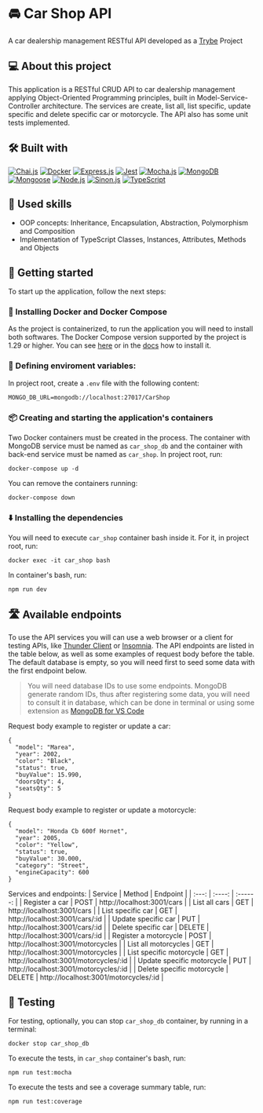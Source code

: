 # 🚘 Car Shop API
A car dealership management RESTful API developed as a [Trybe](https://www.betrybe.com/) Project

## 💻 About this project
This application is a RESTful CRUD API to car dealership management applying Object-Oriented Programming principles, built in Model-Service-Controller architecture. The services are create, list all, list specific, update specific and delete specific car or motorcycle. The API also has some unit tests implemented.

## 🛠️ Built with
<a href="https://www.chaijs.com" target="_blank" rel="noreferrer"><img src="https://img.shields.io/badge/chai.js-323330?style=for-the-badge&logo=chai&logoColor=red" alt="Chai.js" /></a>
<a href="https://www.docker.com" target="_blank" rel="noreferrer"><img src="https://img.shields.io/badge/docker-%230db7ed.svg?style=for-the-badge&logo=docker&logoColor=white" alt="Docker" /></a>
<a href="https://expressjs.com" target="_blank" rel="noreferrer"><img src="https://img.shields.io/badge/express.js-%23404d59.svg?style=for-the-badge&logo=express&logoColor=%2361DAFB" alt="Express.js" /></a>
<a href="https://jestjs.io" target="_blank" rel="noreferrer"><img src="https://img.shields.io/badge/-jest-%23C21325?style=for-the-badge&logo=jest&logoColor=white" alt="Jest" /></a>
<a href="https://mochajs.org" target="_blank" rel="noreferrer"><img src="https://img.shields.io/badge/mocha.js-323330?style=for-the-badge&logo=mocha&logoColor=Brown" alt="Mocha.js" /></a>
<a href="https://www.mongodb.com/docs/" target="_blank" rel="noreferrer"><img src="https://img.shields.io/badge/MongoDB-4EA94B?style=for-the-badge&logo=mongodb&logoColor=white" alt="MongoDB" /></a>
<a href="https://mongoosejs.com/docs/guide.html" target="_blank" rel="noreferrer"><img src="https://img.shields.io/badge/Mongoose-880000.svg?style=for-the-badge&logo=Mongoose&logoColor=white" alt="Mongoose" /></a>
<a href="https://nodejs.org/en/" target="_blank" rel="noreferrer"><img src="https://img.shields.io/badge/node.js-6DA55F?style=for-the-badge&logo=node.js&logoColor=white" alt="Node.js" /></a>
<a href="https://sinonjs.org" target="_blank" rel="noreferrer"><img src="https://img.shields.io/badge/sinon.js-323330?style=for-the-badge&logo=sinon" alt="Sinon.js" /></a>
<a href="https://www.typescriptlang.org/" target="_blank" rel="noreferrer"><img src="https://img.shields.io/badge/typescript-%23007ACC.svg?style=for-the-badge&logo=typescript&logoColor=white" alt="TypeScript" /></a>



## 🎯 Used skills
- OOP concepts: Inheritance, Encapsulation, Abstraction, Polymorphism and Composition
- Implementation of TypeScript Classes, Instances, Attributes, Methods and Objects

## 🏁 Getting started
To start up the application, follow the next steps:

### 🐋 Installing Docker and Docker Compose
As the project is containerized, to run the application you will need to install both softwares. The Docker Compose version supported by the project is 1.29 or higher. You can see [here](https://www.digitalocean.com/community/tutorials/how-to-install-and-use-docker-compose-on-ubuntu-20-04-pt) or in the [docs](https://docs.docker.com/compose/install/) how to install it.

### 🌱 Defining enviroment variables:
In project root, create a `.env` file with the following content:
```
MONGO_DB_URL=mongodb://localhost:27017/CarShop
```
### 📦 Creating and starting the application's containers
Two Docker containers must be created in the process. The container with MongoDB service must be named as `car_shop_db` and the container with back-end service must be named as `car_shop`.
In project root, run:
```
docker-compose up -d
```
You can remove the containers running:
```
docker-compose down
```
### ⬇️ Installing the dependencies
You will need to execute `car_shop` container bash inside it.
For it, in project root, run:
```
docker exec -it car_shop bash
```
In container's bash, run:
```
npm run dev
```
## 🛣️ Available endpoints
To use the API services you will can use a web browser or a client for testing APIs, like [Thunder Client](https://www.thunderclient.com) or [Insomnia](https://insomnia.rest/download).
The API endpoints are listed in the table below, as well as some examples of request body before the table.
The default database is empty, so you will need first to seed some data with the first endpoint below.
> You will need database IDs to use some endpoints. MongoDB generate random IDs, thus after registering some data, you will need to consult it in database, which can be done in terminal or using some extension as [MongoDB for VS Code](https://www.mongodb.com/products/vs-code)

Request body example to register or update a car:
```
{
  "model": "Marea",
  "year": 2002,
  "color": "Black",
  "status": true,
  "buyValue": 15.990,
  "doorsQty": 4,
  "seatsQty": 5
}
```
Request body example to register or update a motorcycle:
```
{
  "model": "Honda Cb 600f Hornet",
  "year": 2005,
  "color": "Yellow",
  "status": true,
  "buyValue": 30.000,
  "category": "Street",
  "engineCapacity": 600
}
```
Services and endpoints:
| Service | Method | Endpoint |
|  :---:  | :----: | :------: |
| Register a car | POST | http://localhost:3001/cars |
| List all cars | GET | http://localhost:3001/cars |
| List specific car | GET | http://localhost:3001/cars/:id |
| Update specific car | PUT | http://localhost:3001/cars/:id |
| Delete specific car | DELETE | http://localhost:3001/cars/:id |
| Register a motorcycle | POST | http://localhost:3001/motorcycles |
| List all motorcycles | GET | http://localhost:3001/motorcycles |
| List specific motorcycle | GET | http://localhost:3001/motorcycles/:id |
| Update specific motorcycle | PUT | http://localhost:3001/motorcycles/:id |
| Delete specific motorcycle | DELETE | http://localhost:3001/motorcycles/:id |


## 🧪 Testing
For testing, optionally, you can stop `car_shop_db` container, by running in a terminal:
```
docker stop car_shop_db
```
To execute the tests, in `car_shop` container's bash, run:
```
npm run test:mocha
```
To execute the tests and see a coverage summary table, run:
```
npm run test:coverage
```
